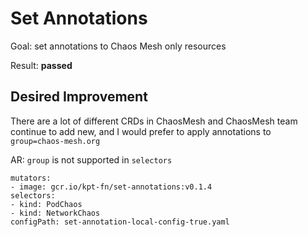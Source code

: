 # Set Annotations

Goal: set annotations to Chaos Mesh only resources

Result: **passed**

## Desired Improvement

There are a lot of different CRDs in ChaosMesh and ChaosMesh team continue to add new, and I would prefer to
apply annotations to `group=chaos-mesh.org`

AR: `group` is not supported in `selectors`

```
mutators:
- image: gcr.io/kpt-fn/set-annotations:v0.1.4
selectors:
- kind: PodChaos
- kind: NetworkChaos
configPath: set-annotation-local-config-true.yaml
```


